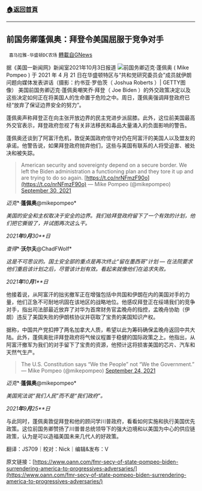 ###  [:house:返回首頁](https://github.com/ourhimalayas/txt)
---


## 前国务卿蓬佩奥：拜登令美国屈服于竞争对手
` 喜马拉雅-华盛顿DC农场` [轉載自GNews](https://gnews.org/zh-hans/1576487/)

据《美国一新闻网》新闻室2021年10月3日报道
![](https://assets.gnews.org/wp-content/uploads/2021/10/mp_adobespark.jpeg)前国务卿迈克·蓬佩奥 ( Mike Pompeo ) 于 2021 年 4 月 21 日在华盛顿特区与“共和党研究委员会”成员就伊朗问题向媒体发表讲话（摄影：约书亚·罗伯茨（ Joshua Roberts ）| GETTY图像）
美国前国务卿迈克·蓬佩奥嘲笑乔·拜登（ Joe Biden ）的外交政策决定以及这些决定如何正在将美国人的生命置于危险之中。周日，蓬佩奥强调拜登政府已经“放弃了保证边界安全的努力”。

蓬佩奥声称拜登正在向主张开放边界的民主党进步派屈膝。此外，这位前美国最高外交官表示，拜登政府忽视了有关非法移民和毒品大量涌入的负面影响的警告。

蓬佩奥还谈到了阿富汗危机，敦促美国政府信守对仍在阿富汗的美国人以及盟友的承诺。他警告说，如果拜登政府抛弃他们，这些与美国有联系的人将受迫害、被处决和被失踪。



> American security and sovereignty depend on a secure border. We left the Biden administration a functioning plan and they tore it up and are trying to do so again. [https://t.co/nrNFmzF90o](https://t.co/nrNFmzF90o)
> — Mike Pompeo (@mikepompeo) [September 30, 2021](https://twitter.com/mikepompeo/status/1443648132965879808?ref_src=twsrc%5Etfw)



*迈克**·**蓬佩奥**@mikepompeo*

*美国的安全和主权取决于安全的边界。我们给拜登政府留下了一个有效的计划，他们把它撕毁了，并试图再次这么干。*

*2021**年**9**月**30**日*

*查得**·**沃尔夫**@ChadFWolf*

*这是不可思议的。国土安全部的重点是再次终止“留在墨西哥”计划 — 在法院要求他们重启该计划之后，尽管该计划有效。看起来就像他们在追求失败。*

*2021**年**10**月**1**日*

他接着说，从阿富汗的拙劣撤军正在增强包括中共国和伊朗在内的美国对手的力量，他们正急不可耐地巩固在该地区的战略地位。他感叹拜登正在绥靖我们的竞争对手，指出司法部最近放弃了对华为首席财务官孟晚舟的指控，孟晚舟协助（伊朗）违反了美国失败的伊朗核协议并窃取了宝贵的美国知识产权。

据称，中国共产党扣押了两名加拿大人质，希望以此为筹码确保孟晚舟返回中共大陆。此外，蓬佩奥批评拜登政府将气候议程置于稳健的国际政策之上。他指出，从阿富汗撤军为我们的对手留下了宝贵的资源，他预计这将损害美国的芯片、汽车和天然气生产。



> The U.S. Constitution says “We the People” not “We the Government.”
> — Mike Pompeo (@mikepompeo) [September 24, 2021](https://twitter.com/mikepompeo/status/1441483094985302017?ref_src=twsrc%5Etfw)



*迈克**·**蓬佩奥**@mikepompeo*

*美国宪法说“我们人民”而不是“我们政府”。*

*2021**年**9**月**25**日*

与此同时，蓬佩奥敦促拜登和他的顾问学川普政府，看看如何实施和执行美国优先政策。这位前国务卿赞扬了川普普总统领导下的强大边境和以美国为中心的供应链政策，认为是可以造福美国未来几代人的好政策。

翻译：JS709｜校对：Nick｜编辑&发布：V

原文链接：[https://www.oann.com/fmr-secy-of-state-pompeo-biden-surrendering-america-to-progressives-adversaries/](https://www.oann.com/fmr-secy-of-state-pompeo-biden-surrendering-america-to-progressives-adversaries/)

